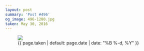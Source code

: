 ```yaml
---
layout: post
summary: 'Post #496'
og_image: 496-1280.jpg
taken: May 30, 2016
---
```


<figure class="post">
 <img sizes="(min-width: 700px) 50vw, calc(100vw - 2rem)" src="{{ site.assets_url }}/496-640.jpg" srcset="{{ site.assets_url }}/496-1280.jpg 1280w, {{ site.assets_url }}/496-960.jpg 960w, {{ site.assets_url }}/496-640.jpg 640w, {{ site.assets_url }}/496-320.jpg 320w"/>
 <figcaption>
  <time>
   {{ page.taken | default: page.date | date: "%B %-d, %Y" }}
  </time>
 </figcaption>
</figure>
